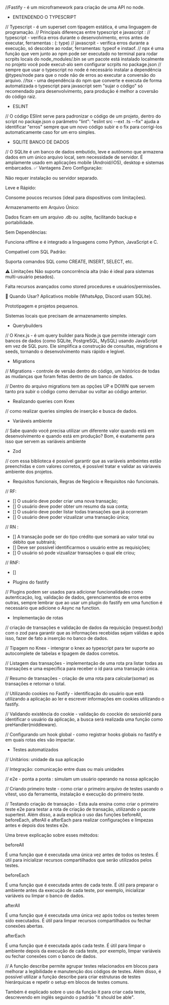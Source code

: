 //Fastify - é um microframework para criação de uma API no node.


* ENTENDENDO O TYPESCRIPT

// Typescript - é um superset com tipagem estática, é uma linguagem de programação.
// Principais diferenças entre typescript e javascript :
// typescript - verifica erros durante o desenvolvimento, erros antes de executar, ferramentas : (: type)
// javascrpit - verifica erros durante a execução, só descobre ao rodar, ferramentas: typeof e instaof.
// npx é uma função que vem junto ao npm pode ser executado no terminal para rodar scrpits locais do node_modules/.bin se um pacote está instalado localmente no projeto você pode execut-alo sem configurar scrpits no package.json
// sempre que usar o typescript no node é necessário instalar a dependência @types/node para que o node não de erros ao executar a conversão do arquivo.
//tsx - uma dependência do npm que converte e executa de forma automatizada o typescript para javascript sem "sujar o código" só recomendado para desenvolvimento, para produção é melhor a coversão do código raiz.

* ESLINT

// O código ESlint serve para padronizar o código de um projeto, dentro do script no packaje.json o parâmetro "lint": "eslint src --ext .ts --fix" ajuda a identificar "erros" sempre que um novo código subir e o fix para corrigi-los automaticamente caso for um erro simples.

* SQLITE BANCO DE DADOS

// O SQLite é um banco de dados embutido, leve e autônomo que armazena dados em um único arquivo local, sem necessidade de servidor. É amplamente usado em aplicações mobile (Android/iOS), desktop e sistemas embarcados.
✅ Vantagens
Zero Configuração:

Não requer instalação ou servidor separado.

Leve e Rápido:

Consome poucos recursos (ideal para dispositivos com limitações).

Armazenamento em Arquivo Único:

Dados ficam em um arquivo .db ou .sqlite, facilitando backup e portabilidade.

Sem Dependências:

Funciona offline e é integrado a linguagens como Python, JavaScript e C.

Compatível com SQL Padrão:

Suporta comandos SQL como CREATE, INSERT, SELECT, etc.

⚠️ Limitações
Não suporta concorrência alta (não é ideal para sistemas multi-usuário pesados).

Falta recursos avançados como stored procedures e usuários/permissões.

📌 Quando Usar?
Aplicativos mobile (WhatsApp, Discord usam SQLite).

Prototipagem e projetos pequenos.

Sistemas locais que precisam de armazenamento simples.


* Querybuilders

// O Knex.js - é um query builder para Node.js que permite interagir com bancos de dados (como SQLite, PostgreSQL, MySQL) usando JavaScript em vez de SQL puro. Ele simplifica a construção de consultas, migrations e seeds, tornando o desenvolvimento mais rápido e legível.


* Migrations

// Migrations - controle de versão dentro do código, um histórico de todas as mudanças que foram feitas dentro de um banco de dados.

// Dentro do arquivo migrations tem as opções UP e DOWN que servem tanto pra subir o código como derrubar ou voltar ao código anterior.


* Realizando queries com Knex

// como realizar queries simples de inserção e busca de dados.

* Variáveis ambiente

// Sabe quando você precisa utilizar um diferente valor quando está em desenvolvimento e quando está em produção? Bom, é exatamente para isso que servem as variáveis ambiente

* Zod

// com essa biblioteca é possível garantir que as variáveis ambeintes estão preenchidas e com valores corretos, é possível tratar e validar as váriaveis ambiente dos projetos.

* Requisitos funcionais, Regras de Negócio e Requisitos não funcionais.

// RF:
- [] O usuário deve poder criar uma nova transação;
- [] O usuário deve poder obter um resumo da sua conta;
- [] O usuário deve poder listar todas transações que já ocorreram
- [] O usuário deve poder vizualizar uma transação única;

// RN : 
- [] A transação pode ser do tipo crédito que somará ao valor total ou débito que subtrairá;
- [] Deve ser possível identificarmos o usuário entre as requisições;
- [] O usuário só pode vizualizar transações o qual ele criou;

// RNF:
- [] 

* Plugins do fastify

// Plugins podem ser usados para adicionar funcionalidades como autenticação, log, validação de dados, gerenciamentos de erros entre outras, sempre lembrar que ao usar um plugin do fastify em uma function é necessário que adicione o Async na function.


* Implementação de rotas 

// criação de transações e validação de dados da requisição (request.body) com o zod para garantir que as informações recebidas sejam válidas e após isso, fazer de fato a inserção no banco de dados.

//  Tipagem no Knex - intengrar o knex ao typescript para ter suporte ao autocomplete de tabelas e tipagem de dados corretos.

// Listagem das transações - implementação de uma rota pra listar todas as transações e uma específica para receber o id para uma transação única.

// Resumo de transações - criação de uma rota para calcular(somar) as transações e retornar o total.

// Utilizando cookies no Fastify - identificação do usuário que está utilizando a aplicação ao ler e escrever informações em cookies utilizando o fastify.

// Validando existência do cookie - validação do coockie do sessionId para identificar o usuário da aplicação, a busca será realizada uma função como preHandler(middleware).

// Configurando um hook global - como registrar hooks globais no fastify e em quais rotas eles vão impactar.


* Testes automatizados

// Unitários: unidade da sua aplicação

// Integração: comunicação entre duas ou mais unidades

// e2e - ponta a ponta : simulam um usuário operando na nossa aplicação

// Criando primeiro teste - como criar o primeiro arquivo de testes usando o vitest, uso da ferramenta, instalação e execução do primeiro teste.

// Testando criação de transação - Esta aula ensina como criar o primeiro teste e2e para testar a rota de criação de transação, utilizando o pacote supertest. Além disso, a aula explica o uso das funções beforeAll, beforeEach, afterAll e afterEach para realizar configurações e limpezas antes e depois dos testes e2e.

Uma breve explicação sobre esses métodos:

beforeAll

É uma função que é executada uma única vez antes de todos os testes. É útil para inicializar recursos compartilhados que serão utilizados pelos testes.

beforeEach

É uma função que é executada antes de cada teste. É útil para preparar o ambiente antes da execução de cada teste, por exemplo, inicializar variáveis ou limpar o banco de dados.

afterAll

É uma função que é executada uma única vez após todos os testes terem sido executados. É útil para limpar recursos compartilhados ou fechar conexões abertas.

afterEach

É uma função que é executada após cada teste. É útil para limpar o ambiente depois da execução de cada teste, por exemplo, limpar variáveis ou fechar conexões com o banco de dados.

// A função describe permite agrupar testes relacionados em blocos para melhorar a legibilidade e manutenção dos códigos de testes. Além disso, é possível utilizar a função describe para criar estruturas de testes hierárquicas e repetir o setup em blocos de testes comuns.

Também é explicado sobre o uso da função it para criar cada teste, descrevendo em inglês seguindo o padrão "it should be able".